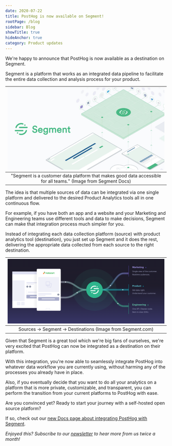 ```yaml
---
date: 2020-07-22
title: PostHog is now available on Segment!
rootPage: /blog
sidebar: Blog
showTitle: true
hideAnchor: true
category: Product updates
---
```



We're happy to announce that PostHog is now available as a destination on Segment.

Segment is a platform that works as an integrated data pipeline to facilitate the entire data collection and analysis process for your product.

| ![Segment Banner](../images/segment-banner.png) |
| :---------------------------------------------: |
| <center> "Segment is a customer data platform that makes good data accessible for all teams." (Image from Segment Docs)</center>    | 

The idea is that multiple sources of data can be integrated via one single platform and delivered to the desired Product Analytics tools all in one continuous flow. 

For example, if you have both an app and a website and your Marketing and Engineering teams use different tools and data to make decisions, Segment can make that integration process much simpler for you.

Instead of integrating each data collection platform (source) with product analytics tool (destination), you just set up Segment and it does the rest, delivering the appropriate data collected from each source to the right destination.

| ![Segment Pipeline](../images/segment-pipeline.png)                              |
| :------------------------------------------------------------------------------: |
| <center> Sources → Segment → Destinations (Image from Segment.com)</center>      | 

Given that Segment is a great tool which we're big fans of ourselves, we're very excited that PostHog can now be integrated as a destination on their platform.

With this integration, you're now able to seamlessly integrate PostHog into whatever data workflow you are currently using, without harming any of the processes you already have in place. 

Also, if you eventually decide that you want to do all your analytics on a platform that is more private, customizable, and transparent, you can perform the transition from your current platforms to PostHog with ease.

Are you convinced yet? Ready to start your journey with a self-hosted open source platform?

If so, check out our [new Docs page about integrating PostHog with Segment](/docs/integrate/third-party/segment).

_Enjoyed this? Subscribe to our [newsletter](/newsletter) to hear more from us twice a month!_


